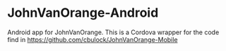 JohnVanOrange-Android
=====================

Android app for JohnVanOrange.  This is a Cordova wrapper for the code find in https://github.com/cbulock/JohnVanOrange-Mobile
